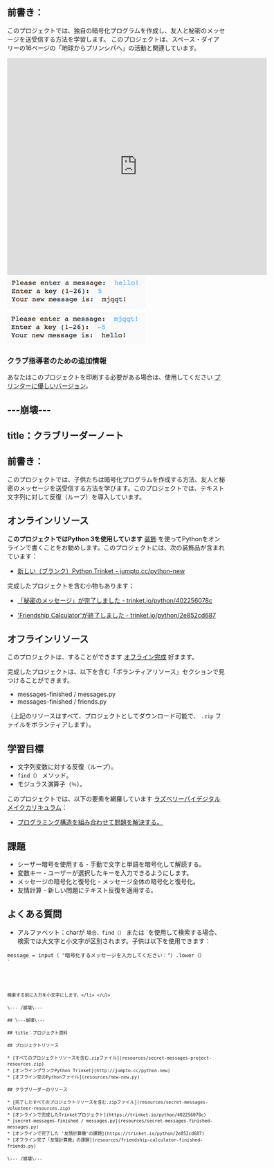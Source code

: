 ## 前書き：

このプロジェクトでは、独自の暗号化プログラムを作成し、友人と秘密のメッセージを送受信する方法を学習します。 このプロジェクトは、スペース・ダイアリーの16ページの「地球からプリンシパへ」の活動と関連しています。

<div class="trinket">
  <iframe src="https://trinket.io/embed/python/402256078c?outputOnly=true&start=result" width="600" height="500" frameborder="0" marginwidth="0" marginheight="0" allowfullscreen>
  </iframe>
  <img src="images/messages-finished.png">
</div>

### クラブ指導者のための追加情報

あなたはこのプロジェクトを印刷する必要がある場合は、使用してください [プリンターに優しいバージョン](https://projects.raspberrypi.org/en/projects/secret-messages/print)。

## \---崩壊\---

## title：クラブリーダーノート

## 前書き：

このプロジェクトでは、子供たちは暗号化プログラムを作成する方法、友人と秘密のメッセージを送受信する方法を学びます。このプロジェクトでは、テキスト文字列に対して反復（ループ）を導入しています。

## オンラインリソース

**このプロジェクトではPython 3を使用しています** [装飾](https://trinket.io/) を使ってPythonをオンラインで書くことをお勧めします。このプロジェクトには、次の装飾品が含まれています：

* [新しい（ブランク）Python Trinket - jumpto.cc/python-new](http://jumpto.cc/python-new)

完成したプロジェクトを含む小物もあります：

* [「秘密のメッセージ」が完了しました - trinket.io/python/402256078c](https://trinket.io/python/402256078c)

* ['Friendship Calculator'が終了しました - trinket.io/python/2e852cd687](https://trinket.io/python/2e852cd687)

## オフラインリソース

このプロジェクトは、することができます [オフライン完成](https://www.codeclubprojects.org/en-GB/resources/python-working-offline/) 好まます。

完成したプロジェクトは、以下を含む「ボランティアリソース」セクションで見つけることができます。

* messages-finished / messages.py
* messages-finished / friends.py

（上記のリソースはすべて、プロジェクトとしてダウンロード可能で、 `.zip` ファイルをボランティアします）。

## 学習目標

* 文字列変数に対する反復（ループ）。
* `find（）` メソッド。
* モジュラス演算子（`％`）。

このプロジェクトでは、以下の要素を網羅しています [ラズベリーパイデジタルメイクカリキュラム](http://rpf.io/curriculum)：

* [プログラミング構造を組み合わせて問題を解決する。](https://www.raspberrypi.org/curriculum/programming/builder)

## 課題

* シーザー暗号を使用する - 手動で文字と単語を暗号化して解読する。
* 変数キー - ユーザーが選択したキーを入力できるようにします。
* メッセージの暗号化と復号化 - メッセージ全体の暗号化と復号化。
* 友情計算 - 新しい問題にテキスト反復を適用する。

## よくある質問

* アルファベット：</code>charが `場合、find（）` または `を使用して検索する場合、検索では大文字と小文字が区別されます。子供は以下を使用できます：</p>

<pre><code class="python">message = input（ "暗号化するメッセージを入力してください："）.lower（）
`</pre> 
    
    検索する前に入力を小文字にします。</li> </ul> 
    
    \--- /崩壊\---
    
    ## \---崩壊\---
    
    ## title：プロジェクト資料
    
    ## プロジェクトリソース
    
    * [すべてのプロジェクトリソースを含む.zipファイル](resources/secret-messages-project-resources.zip)
    * [オンラインブランクPython Trinket](http://jumpto.cc/python-new)
    * [オフライン空のPythonファイル](resources/new-new.py)
    
    ## クラブリーダーのリソース
    
    * [完了したすべてのプロジェクトリソースを含む.zipファイル](resources/secret-messages-volunteer-resources.zip)
    * [オンラインで完成したTrinketプロジェクト](https://trinket.io/python/402256078c)
    * [secret-messages-finished / messages.py](resources/secret-messages-finished-messages.py)
    * [オンラインで完了した '友情計算機'の課題](https://trinket.io/python/2e852cd687)
    * [オフライン完了「友情計算機」の課題](resources/friendship-calculator-finished-friends.py)
    
    \--- /崩壊\---